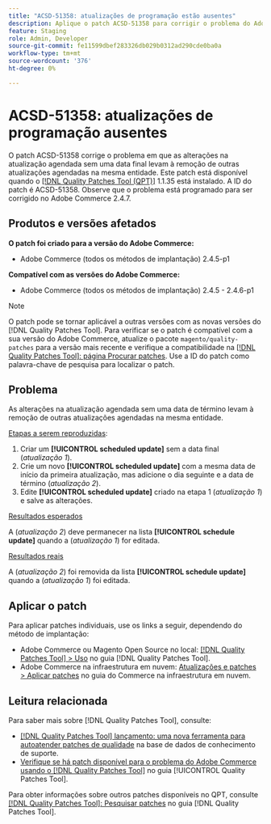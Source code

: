 ```yaml
---
title: "ACSD-51358: atualizações de programação estão ausentes"
description: Aplique o patch ACSD-51358 para corrigir o problema do Adobe Commerce em que as alterações na atualização agendada sem uma data final levam à remoção de outras atualizações agendadas na mesma entidade.
feature: Staging
role: Admin, Developer
source-git-commit: fe11599dbef283326db029b0312ad290cde0ba0a
workflow-type: tm+mt
source-wordcount: '376'
ht-degree: 0%

---
```


# ACSD-51358: atualizações de programação ausentes

O patch ACSD-51358 corrige o problema em que as alterações na atualização agendada sem uma data final levam à remoção de outras atualizações agendadas na mesma entidade. Este patch está disponível quando o [[!DNL Quality Patches Tool (QPT)]](https://experienceleague.adobe.com/en/docs/commerce-knowledge-base/kb/announcements/commerce-announcements/magento-quality-patches-released-new-tool-to-self-serve-quality-patches) 1.1.35 está instalado. A ID do patch é ACSD-51358. Observe que o problema está programado para ser corrigido no Adobe Commerce 2.4.7.

## Produtos e versões afetados

**O patch foi criado para a versão do Adobe Commerce:**

* Adobe Commerce (todos os métodos de implantação) 2.4.5-p1

**Compatível com as versões do Adobe Commerce:**

* Adobe Commerce (todos os métodos de implantação) 2.4.5 - 2.4.6-p1

>[!NOTE]
>
>O patch pode se tornar aplicável a outras versões com as novas versões do [!DNL Quality Patches Tool]. Para verificar se o patch é compatível com a sua versão do Adobe Commerce, atualize o pacote `magento/quality-patches` para a versão mais recente e verifique a compatibilidade na [[!DNL Quality Patches Tool]: página Procurar patches](https://experienceleague.adobe.com/tools/commerce-quality-patches/index.html). Use a ID do patch como palavra-chave de pesquisa para localizar o patch.

## Problema

As alterações na atualização agendada sem uma data de término levam à remoção de outras atualizações agendadas na mesma entidade.

<u>Etapas a serem reproduzidas</u>:

1. Criar um **[!UICONTROL scheduled update]** sem a data final (*atualização 1*).
1. Crie um novo **[!UICONTROL scheduled update]** com a mesma data de início da primeira atualização, mas adicione o dia seguinte e a data de término (*atualização 2*).
1. Edite **[!UICONTROL scheduled update]** criado na etapa 1 (*atualização 1*) e salve as alterações.

<u>Resultados esperados</u>

A (*atualização 2*) deve permanecer na lista **[!UICONTROL schedule update]** quando a (*atualização 1*) for editada.

<u>Resultados reais</u>

A (*atualização 2*) foi removida da lista **[!UICONTROL schedule update]** quando a (*atualização 1*) foi editada.

## Aplicar o patch

Para aplicar patches individuais, use os links a seguir, dependendo do método de implantação:

* Adobe Commerce ou Magento Open Source no local: [[!DNL Quality Patches Tool] > Uso](</help/tools/quality-patches-tool/usage.md>) no guia [!DNL Quality Patches Tool].
* Adobe Commerce na infraestrutura em nuvem: [Atualizações e patches > Aplicar patches](https://experienceleague.adobe.com/docs/commerce-cloud-service/user-guide/develop/upgrade/apply-patches.html) no guia do Commerce na infraestrutura em nuvem.

## Leitura relacionada

Para saber mais sobre [!DNL Quality Patches Tool], consulte:

* [[!DNL Quality Patches Tool] lançamento: uma nova ferramenta para autoatender patches de qualidade](https://experienceleague.adobe.com/en/docs/commerce-knowledge-base/kb/announcements/commerce-announcements/magento-quality-patches-released-new-tool-to-self-serve-quality-patches) na base de dados de conhecimento de suporte.
* [Verifique se há patch disponível para o problema do Adobe Commerce usando o  [!DNL Quality Patches Tool]](/help/tools/quality-patches-tool/patches-available-in-qpt/check-patch-for-magento-issue-with-magento-quality-patches.md) no guia [!UICONTROL Quality Patches Tool].


Para obter informações sobre outros patches disponíveis no QPT, consulte [[!DNL Quality Patches Tool]: Pesquisar patches](<https://experienceleague.adobe.com/tools/commerce-quality-patches/index.html>) no guia [!DNL Quality Patches Tool].
